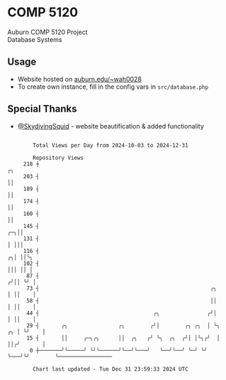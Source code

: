 # COMP 5120
Auburn COMP 5120 Project  
Database Systems

## Usage
- Website hosted on [auburn.edu/~wah0028](https://webhome.auburn.edu/~wah0028/)
- To create own instance, fill in the config vars in `src/database.php`

## Special Thanks
- [@SkydivingSquid](https://github.com/SkydivingSquid) - website beautification & added functionality

```

        Total Views per Day from 2024-10-03 to 2024-12-31

        Repository Views
     218 ┼                                                                     ╭╮
     203 ┤                                                                     ││
     189 ┤                                                                     ││
     174 ┤                                                                     ││
     160 ┤                                                                     ││
     145 ┤                                                                  ╭─╮││
     131 ┤                                                                  │ │││
     116 ┤                                                                ╭╮│ ││╰╮
     102 ┤                                                                │││ ││ │
      87 ┤                                                               ╭╯││ ╰╯ │
      73 ┤                                                      ╭╮       │ ││    │
      58 ┤                                                      ││       │ ││    │
      44 ┤                                    ╭╮               ╭╯│       │ ││    │
      29 ┤       ╭╮                ╭╮        ╭╯│        ╭╮ ╭╮  │ ╰╮   ╭╮ │ ╰╯    │
      15 ┤       ││     ╭─╮╭╮      ││  ╭╮   ╭╯ ╰╮  ╭╮  ╭╯│ │╰╮╭╯  │   ││╭╯       │
       0 ┼───────╯╰─────╯ ╰╯╰──────╯╰──╯╰───╯   ╰──╯╰──╯ ╰─╯ ╰╯   ╰───╯╰╯        ╰─────────────────

        Chart last updated - Tue Dec 31 23:59:33 2024 UTC
        
```
